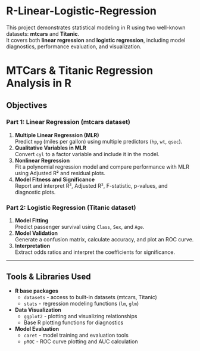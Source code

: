 # R-Linear-Logistic-Regression
This project demonstrates statistical modeling in R using two well-known datasets: **mtcars** and **Titanic**.  
It covers both **linear regression** and **logistic regression**, including model diagnostics, performance evaluation, and visualization.

# MTCars & Titanic Regression Analysis in R
## Objectives

### Part 1: Linear Regression (mtcars dataset)
1. **Multiple Linear Regression (MLR)**  
   Predict `mpg` (miles per gallon) using multiple predictors (`hp`, `wt`, `qsec`).
2. **Qualitative Variables in MLR**  
   Convert `cyl` to a factor variable and include it in the model.
3. **Nonlinear Regression**  
   Fit a polynomial regression model and compare performance with MLR using Adjusted R² and residual plots.
4. **Model Fitness and Significance**  
   Report and interpret R², Adjusted R², F-statistic, p-values, and diagnostic plots.

### Part 2: Logistic Regression (Titanic dataset)
1. **Model Fitting**  
   Predict passenger survival using `Class`, `Sex`, and `Age`.
2. **Model Validation**  
   Generate a confusion matrix, calculate accuracy, and plot an ROC curve.
3. **Interpretation**  
   Extract odds ratios and interpret the coefficients for significance.

---

## Tools & Libraries Used
- **R base packages**
  - `datasets` - access to built-in datasets (mtcars, Titanic)
  - `stats` - regression modeling functions (`lm`, `glm`)
- **Data Visualization**
  - `ggplot2` - plotting and visualizing relationships
  - Base R plotting functions for diagnostics
- **Model Evaluation**
  - `caret` - model training and evaluation tools
  - `pROC` - ROC curve plotting and AUC calculation
